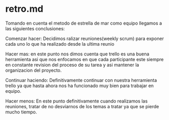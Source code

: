 # retro.md
Tomando en cuenta el metodo de estrella de mar como equipo llegamos a las siguientes conclusiones:

Comenzar hacer: Decidimos ralizar reuniones(weekly scrum) para exponer cada uno lo que ha realizado desde la ultima reunio

Hacer mas: en este punto nos dimos cuenta que trello es una buena herramienta asi que nos enfocamos en que cada participante este siempre en constante revision del proceso de su tarea y asi mantener la organizacion del proyecto.

Continuar haciendo: Definitivamente continuar con nuestra herramienta trello ya que hasta ahora nos ha funcionado muy bien para trabajar en equipo.

Hacer menos: En este punto definitivamente cuando realizamos las reuniones, tratar de no desviarnos de los temas a tratar ya que se pierde mucho tiempo.




